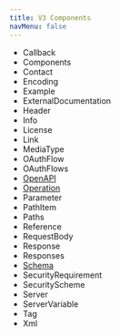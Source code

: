 ```yaml
---
title: V3 Components
navMenu: false
---
```


- Callback
- Components
- Contact
- Encoding
- Example
- ExternalDocumentation
- Header
- Info
- License
- Link
- MediaType
- OAuthFlow
- OAuthFlows
- [OpenAPI](./openapi.md)
- [Operation](./operation.md)
- Parameter
- PathItem
- Paths
- Reference
- RequestBody
- Response
- Responses
- [Schema](./schema.md)
- SecurityRequirement
- SecurityScheme
- Server
- ServerVariable
- Tag
- Xml
